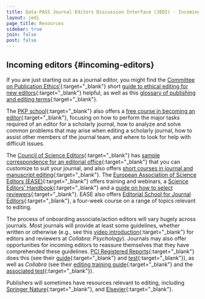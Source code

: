 ```yaml
---
title: Data-PASS Journal Editors Discussion Interface (JEDI) - Incoming editors
layout: jedi
page_title: Resources
sidebar: true
join: false
post: false
---
```


## Incoming editors {#incoming-editors}

If you are just starting out as a journal editor, you might find the [Committee on Publication Ethics’](https://publicationethics.org/){:target="_blank"} short [guide to ethical editing for new editors](https://publicationethics.org/resources/guidelines-new/short-guide-ethical-editing-new-editors){:target="_blank"} helpful, as well as this [glossary of publishing and editing terms](https://www.pauldudenhefer.net/glossary-of-publishing-and-editing-terms){:target="_blank"}.

The [PKP school](https://pkpschool.sfu.ca/about/){:target="_blank"} also offers a [free course in becoming an editor](https://pkpschool.sfu.ca/courses/becoming-an-editor/){:target="_blank"}, focusing on how to perform the major tasks required of an editor for a scholarly journal, how to analyze and solve common problems that may arise when editing a scholarly journal, how to assist other members of the journal team, and where to look for help with difficult issues.

The [Council of Science Editors](https://www.councilscienceeditors.org/){:target="_blank"} has [sample correspondence for an editorial office](https://www.councilscienceeditors.org/resource-library/editorial-policies/sample-correspondence-for-an-editorial-office/){:target="_blank"} that you can customize to suit your journal, and also offers [short courses in journal and manuscript editing](https://www.councilscienceeditors.org/resource-library/cse-short-course-descriptions/){:target="_blank"}. The [European Association of Science Editors (EASE)](https://ease.org.uk/){:target="_blank"} offers training and webinars, a [Science Editors' Handbook](https://ease.org.uk/publications/science-editors-handbook/){:target="_blank"} and a [guide on how to select reviewers](https://ease.org.uk/communities/peer-review-committee/peer-review-toolkit/how-to-select-reviewers/){:target="_blank"}. EASE also offers [Editorial School for Journal Editors](https://ease.org.uk/ease-events/training/editorial-school-for-journal-editors/){:target="_blank"}, a four-week course on a range of topics relevant to editing.

The process of onboarding associate/action editors will vary hugely across journals. Most journals will provide at least some guidelines, whether written or otherwise (e.g., see this [video introduction](https://www.youtube.com/watch?v=3eTA2YkzqFc){:target="_blank"} for editors and reviewers at *Collabra: Psychology*). Journals may also offer opportunities for incoming editors to reassure themselves that they have comprehended these guidelines. [PCI Registered Reports](https://rr.peercommunityin.org/about/about){:target="_blank"} does this (see their [guide](https://rr.peercommunityin.org/help/guide_for_recommenders#h_177144648851613645297185){:target="_blank"} and [test](https://docs.google.com/forms/d/e/1FAIpQLSdoEQ3cfWdDmRixeq8oGUoTN-bVtcdOtriOVDveDMg3bULAeQ/viewform){:target="_blank"}), as well as *Collabra* (see their [editing training guide](https://docs.google.com/presentation/d/1zzEItmrMQpA3stKTL2X4Sl1XFCq6Qbi1uTYEwHb6-zE/edit#slide=id.g1acac551868_0_119){:target="_blank"} and the [associated test](https://docs.google.com/forms/d/e/1FAIpQLSc73GmDVYXZOHCewcm17KA_IKNHaXmgK-LT29SEeUCoQjoJXA/viewform){:target="_blank"}).

Publishers will sometimes have resources relevant to editing, including [Springer Nature](https://www.springernature.com/gp/editors/editor-courses){:target="_blank"}, and [Elsevier](https://researcheracademy.elsevier.com/editor-essentials/editor-essentials){:target="_blank"}.
